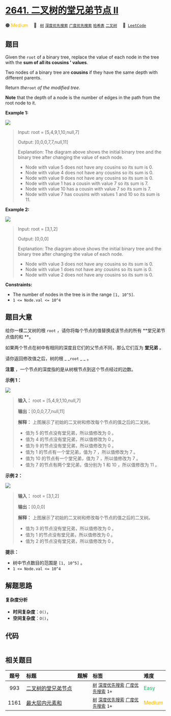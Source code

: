 # [2641. 二叉树的堂兄弟节点 II](https://leetcode.com/problems/cousins-in-binary-tree-ii)

🟠 <font color=#ffb800>Medium</font>&emsp; 🔖&ensp; [`树`](/leetcode/outline/tag/tree.md) [`深度优先搜索`](/leetcode/outline/tag/depth-first-search.md) [`广度优先搜索`](/leetcode/outline/tag/breadth-first-search.md) [`哈希表`](/leetcode/outline/tag/hash-table.md) [`二叉树`](/leetcode/outline/tag/binary-tree.md)&emsp; 🔗&ensp;[`LeetCode`](https://leetcode.com/problems/cousins-in-binary-tree-ii)

## 题目

Given the `root` of a binary tree, replace the value of each node in the tree
with the **sum of all its cousins ' values**.

Two nodes of a binary tree are **cousins** if they have the same depth with
different parents.

Return _the_`root` _of the modified tree_.

**Note** that the depth of a node is the number of edges in the path from the
root node to it.

**Example 1:**

![](https://assets.leetcode.com/uploads/2023/01/11/example11.png)

> Input: root = [5,4,9,1,10,null,7]
>
> Output: [0,0,0,7,7,null,11]
>
> Explanation: The diagram above shows the initial binary tree and the binary tree after changing the value of each node.
>
> - Node with value 5 does not have any cousins so its sum is 0.
> - Node with value 4 does not have any cousins so its sum is 0.
> - Node with value 9 does not have any cousins so its sum is 0.
> - Node with value 1 has a cousin with value 7 so its sum is 7.
> - Node with value 10 has a cousin with value 7 so its sum is 7.
> - Node with value 7 has cousins with values 1 and 10 so its sum is 11.

**Example 2:**

![](https://assets.leetcode.com/uploads/2023/01/11/diagram33.png)

> Input: root = [3,1,2]
>
> Output: [0,0,0]
>
> Explanation: The diagram above shows the initial binary tree and the binary tree after changing the value of each node.
>
> - Node with value 3 does not have any cousins so its sum is 0.
> - Node with value 1 does not have any cousins so its sum is 0.
> - Node with value 2 does not have any cousins so its sum is 0.

**Constraints:**

- The number of nodes in the tree is in the range `[1, 10^5]`.
- `1 <= Node.val <= 10^4`

## 题目大意

给你一棵二叉树的根 `root` ，请你将每个节点的值替换成该节点的所有 **堂兄弟节点值的和 **。

如果两个节点在树中有相同的深度且它们的父节点不同，那么它们互为 **堂兄弟** 。

请你返回修改值之后，树的根 \_ _`root` _ \_ 。

**注意** ，一个节点的深度指的是从树根节点到这个节点经过的边数。

**示例 1：**

![](https://assets.leetcode.com/uploads/2023/01/11/example11.png)

> **输入：** root = [5,4,9,1,10,null,7]
>
> **输出：**[0,0,0,7,7,null,11]
>
> **解释：** 上图展示了初始的二叉树和修改每个节点的值之后的二叉树。
>
> - 值为 5 的节点没有堂兄弟，所以值修改为 0 。
> - 值为 4 的节点没有堂兄弟，所以值修改为 0 。
> - 值为 9 的节点没有堂兄弟，所以值修改为 0 。
> - 值为 1 的节点有一个堂兄弟，值为 7 ，所以值修改为 7 。
> - 值为 10 的节点有一个堂兄弟，值为 7 ，所以值修改为 7 。
> - 值为 7 的节点有两个堂兄弟，值分别为 1 和 10 ，所以值修改为 11 。

**示例 2：**

![](https://assets.leetcode.com/uploads/2023/01/11/diagram33.png)

> **输入：** root = [3,1,2]
>
> **输出：**[0,0,0]
>
> **解释：** 上图展示了初始的二叉树和修改每个节点的值之后的二叉树。
>
> - 值为 3 的节点没有堂兄弟，所以值修改为 0 。
> - 值为 1 的节点没有堂兄弟，所以值修改为 0 。
> - 值为 2 的节点没有堂兄弟，所以值修改为 0 。

**提示：**

- 树中节点数目的范围是 `[1, 10^5]` 。
- `1 <= Node.val <= 10^4`

## 解题思路

#### 复杂度分析

- **时间复杂度**：`O()`，
- **空间复杂度**：`O()`，

## 代码

```javascript

```

## 相关题目

<!-- prettier-ignore -->
| 题号 | 标题 | 题解 | 标签 | 难度 |
| :------: | :------ | :------: | :------ | :------ |
| 993 | [二叉树的堂兄弟节点](https://leetcode.com/problems/cousins-in-binary-tree) |  |  [`树`](/leetcode/outline/tag/tree.md) [`深度优先搜索`](/leetcode/outline/tag/depth-first-search.md) [`广度优先搜索`](/leetcode/outline/tag/breadth-first-search.md) `1+` | <font color=#15bd66>Easy</font> |
| 1161 | [最大层内元素和](https://leetcode.com/problems/maximum-level-sum-of-a-binary-tree) |  |  [`树`](/leetcode/outline/tag/tree.md) [`深度优先搜索`](/leetcode/outline/tag/depth-first-search.md) [`广度优先搜索`](/leetcode/outline/tag/breadth-first-search.md) `1+` | <font color=#ffb800>Medium</font> |

<style>
.blue {
    background-color: #096dd9;
    padding: 0.25rem 0.5rem;
    margin: 0;
    font-size: 0.85em;
    border-radius: 3px;
    color: white;
    font-weight: 500;
}
table th:first-of-type { width: 10%; }
table th:nth-of-type(2) { width: 35%; }
table th:nth-of-type(3) { width: 10%; }
table th:nth-of-type(4) { width: 35%; }
table th:nth-of-type(5) { width: 10%; }
</style>
